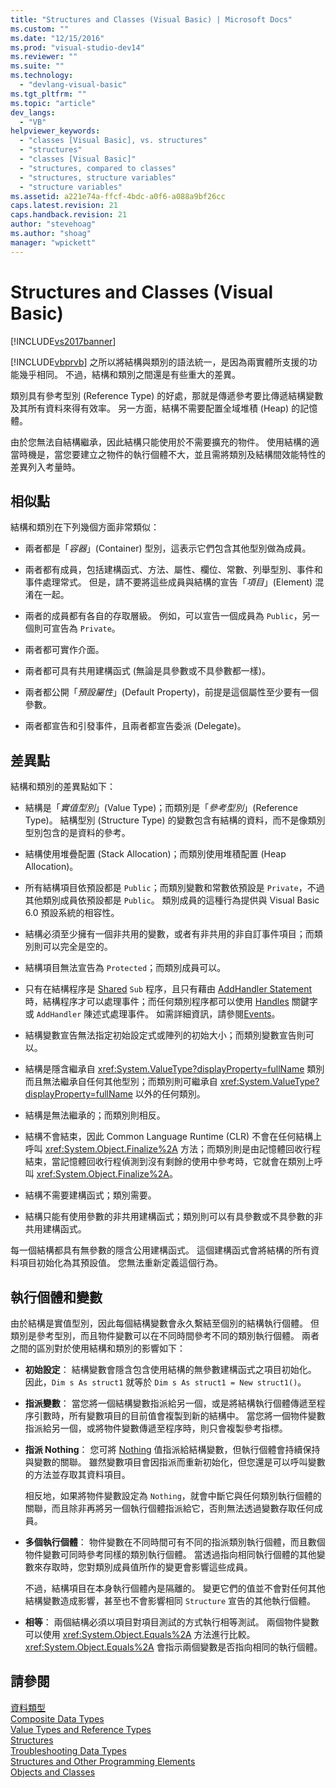 ```yaml
---
title: "Structures and Classes (Visual Basic) | Microsoft Docs"
ms.custom: ""
ms.date: "12/15/2016"
ms.prod: "visual-studio-dev14"
ms.reviewer: ""
ms.suite: ""
ms.technology: 
  - "devlang-visual-basic"
ms.tgt_pltfrm: ""
ms.topic: "article"
dev_langs: 
  - "VB"
helpviewer_keywords: 
  - "classes [Visual Basic], vs. structures"
  - "structures"
  - "classes [Visual Basic]"
  - "structures, compared to classes"
  - "structures, structure variables"
  - "structure variables"
ms.assetid: a221e74a-ffcf-4bdc-a0f6-a088a9bf26cc
caps.latest.revision: 21
caps.handback.revision: 21
author: "stevehoag"
ms.author: "shoag"
manager: "wpickett"
---
```

# Structures and Classes (Visual Basic)
[!INCLUDE[vs2017banner](../../../../csharp/includes/vs2017banner.md)]

[!INCLUDE[vbprvb](../../../../csharp/programming-guide/concepts/linq/includes/vbprvb_md.md)] 之所以將結構與類別的語法統一，是因為兩實體所支援的功能幾乎相同。  不過，結構和類別之間還是有些重大的差異。  
  
 類別具有參考型別 \(Reference Type\) 的好處，那就是傳遞參考要比傳遞結構變數及其所有資料來得有效率。  另一方面，結構不需要配置全域堆積 \(Heap\) 的記憶體。  
  
 由於您無法自結構繼承，因此結構只能使用於不需要擴充的物件。  使用結構的適當時機是，當您要建立之物件的執行個體不大，並且需將類別及結構間效能特性的差異列入考量時。  
  
## 相似點  
 結構和類別在下列幾個方面非常類似：  
  
-   兩者都是「*容器*」\(Container\) 型別，這表示它們包含其他型別做為成員。  
  
-   兩者都有成員，包括建構函式、方法、屬性、欄位、常數、列舉型別、事件和事件處理常式。  但是，請不要將這些成員與結構的宣告「*項目*」\(Element\) 混淆在一起。  
  
-   兩者的成員都有各自的存取層級。  例如，可以宣告一個成員為 `Public`，另一個則可宣告為 `Private`。  
  
-   兩者都可實作介面。  
  
-   兩者都可具有共用建構函式 \(無論是具參數或不具參數都一樣\)。  
  
-   兩者都公開「*預設屬性*」\(Default Property\)，前提是這個屬性至少要有一個參數。  
  
-   兩者都宣告和引發事件，且兩者都宣告委派 \(Delegate\)。  
  
## 差異點  
 結構和類別的差異點如下：  
  
-   結構是「*實值型別*」\(Value Type\)；而類別是「*參考型別*」\(Reference Type\)。  結構型別 \(Structure Type\) 的變數包含有結構的資料，而不是像類別型別包含的是資料的參考。  
  
-   結構使用堆疊配置 \(Stack Allocation\)；而類別使用堆積配置 \(Heap Allocation\)。  
  
-   所有結構項目依預設都是 `Public`；而類別變數和常數依預設是 `Private`，不過其他類別成員依預設都是 `Public`。  類別成員的這種行為提供與 Visual Basic 6.0 預設系統的相容性。  
  
-   結構必須至少擁有一個非共用的變數，或者有非共用的非自訂事件項目；而類別則可以完全是空的。  
  
-   結構項目無法宣告為 `Protected`；而類別成員可以。  
  
-   只有在結構程序是 [Shared](../../../../visual-basic/language-reference/modifiers/shared.md) `Sub` 程序，且只有藉由 [AddHandler Statement](../../../../visual-basic/language-reference/statements/addhandler-statement.md)時，結構程序才可以處理事件；而任何類別程序都可以使用 [Handles](../../../../visual-basic/language-reference/statements/handles-clause.md) 關鍵字或 `AddHandler` 陳述式處理事件。  如需詳細資訊，請參閱[Events](../../../../visual-basic/programming-guide/language-features/events/events.md)。  
  
-   結構變數宣告無法指定初始設定式或陣列的初始大小；而類別變數宣告則可以。  
  
-   結構是隱含繼承自 <xref:System.ValueType?displayProperty=fullName> 類別而且無法繼承自任何其他型別；而類別則可繼承自 <xref:System.ValueType?displayProperty=fullName> 以外的任何類別。  
  
-   結構是無法繼承的；而類別則相反。  
  
-   結構不會結束，因此 Common Language Runtime \(CLR\) 不會在任何結構上呼叫 <xref:System.Object.Finalize%2A> 方法；而類別則是由記憶體回收行程結束，當記憶體回收行程偵測到沒有剩餘的使用中參考時，它就會在類別上呼叫 <xref:System.Object.Finalize%2A>。  
  
-   結構不需要建構函式；類別需要。  
  
-   結構只能有使用參數的非共用建構函式；類別則可以有具參數或不具參數的非共用建構函式。  
  
 每一個結構都具有無參數的隱含公用建構函式。  這個建構函式會將結構的所有資料項目初始化為其預設值。  您無法重新定義這個行為。  
  
## 執行個體和變數  
 由於結構是實值型別，因此每個結構變數會永久繫結至個別的結構執行個體。  但類別是參考型別，而且物件變數可以在不同時間參考不同的類別執行個體。  兩者之間的區別對於使用結構和類別的影響如下：  
  
-   **初始設定**： 結構變數會隱含包含使用結構的無參數建構函式之項目初始化。  因此，`Dim s As struct1` 就等於 `Dim s As struct1 = New struct1()`。  
  
-   **指派變數**： 當您將一個結構變數指派給另一個，或是將結構執行個體傳遞至程序引數時，所有變數項目的目前值會複製到新的結構中。  當您將一個物件變數指派給另一個，或將物件變數傳遞至程序時，則只會複製參考指標。  
  
-   **指派 Nothing**： 您可將 [Nothing](../../../../visual-basic/language-reference/nothing.md) 值指派給結構變數，但執行個體會持續保持與變數的關聯。  雖然變數項目會因指派而重新初始化，但您還是可以呼叫變數的方法並存取其資料項目。  
  
     相反地，如果將物件變數設定為 `Nothing`，就會中斷它與任何類別執行個體的關聯，而且除非再將另一個執行個體指派給它，否則無法透過變數存取任何成員。  
  
-   **多個執行個體**： 物件變數在不同時間可有不同的指派類別執行個體，而且數個物件變數可同時參考同樣的類別執行個體。  當透過指向相同執行個體的其他變數來存取時，您對類別成員值所作的變更會影響這些成員。  
  
     不過，結構項目在本身執行個體內是隔離的。  變更它們的值並不會對任何其他結構變數造成影響，甚至也不會影響相同 `Structure` 宣告的其他執行個體。  
  
-   **相等**： 兩個結構必須以項目對項目測試的方式執行相等測試。  兩個物件變數可以使用 <xref:System.Object.Equals%2A> 方法進行比較。  <xref:System.Object.Equals%2A> 會指示兩個變數是否指向相同的執行個體。  
  
## 請參閱  
 [資料類型](../../../../visual-basic/reference/command-line-compiler/index.md)   
 [Composite Data Types](../../../../visual-basic/programming-guide/language-features/data-types/composite-data-types.md)   
 [Value Types and Reference Types](../../../../visual-basic/programming-guide/language-features/data-types/value-types-and-reference-types.md)   
 [Structures](../../../../visual-basic/programming-guide/language-features/data-types/structures.md)   
 [Troubleshooting Data Types](../../../../visual-basic/programming-guide/language-features/data-types/troubleshooting-data-types.md)   
 [Structures and Other Programming Elements](../../../../visual-basic/programming-guide/language-features/data-types/structures-and-other-programming-elements.md)   
 [Objects and Classes](../../../../visual-basic/reference/command-line-compiler/index.md)